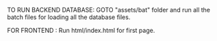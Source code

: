 TO RUN BACKEND DATABASE:
GOTO "assets/bat" folder and run all the batch files for loading all the database files.

FOR FRONTEND :
Run html/index.html for first page.